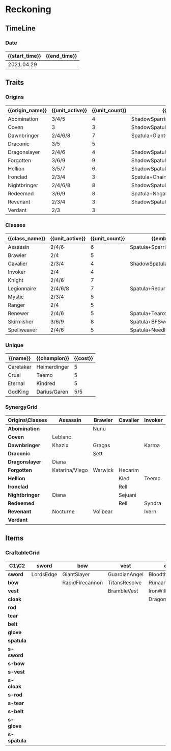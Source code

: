 # Reckoning

## TimeLine
### Date
| {{start_time}} | {{end_time}} |
| -              | -            |
| 2021.04.29     |              |

## Traits
### Origins
| {{origin_name}} | {{unit_active}} | {{unit_count}} | {{emblem}}                       | {{desc}} |
| -               | -               | -              | -                                | -        |
| Abomination     | 3/4/5           | 4              | ShadowSparringGloves+Spatula     |          |
| Coven           | 3               | 3              | ShadowSpatula+Tearofthegoddess   |          |
| Dawnbringer     | 2/4/6/8         | 7              | Spatula+GiantsBelt               |          |
| Draconic        | 3/5             | 5              |                                  |          |
| Dragonslayer    | 2/4/6           | 4              | ShadowSpatula+NeedlesslyLargeRod |          |
| Forgotten       | 3/6/9           | 9              | ShadowSpatula+BFSword            |          |
| Hellion         | 3/5/7           | 6              | ShadowSpatula+RecurveBow         |          |
| Ironclad        | 2/3/4           | 3              | Spatula+ChainVest                |          |
| Nightbringer    | 2/4/6/8         | 8              | ShadowSpatula+GiantsBelt         |          |
| Redeemed        | 3/6/9           | 8              | Spatula+NegatronCloak            |          |
| Revenant        | 2/3/4           | 3              | ShadowSpatula+NegatronCloak      |          |
| Verdant         | 2/3             | 3              |                                  |          |

### Classes
| {{class_name}} | {{unit_active}} | {{unit_count}} | {{emblem}}                 | {{desc}} |
| -              | -               | -              | -                          | -        |
| Assassin       | 2/4/6           | 6              | Spatula+SparringGloves     |          |
| Brawler        | 2/4             | 5              |                            |          |
| Cavalier       | 2/3/4           | 4              | ShadowSpatula+ChainVest    |          |
| Invoker        | 2/4             | 4              |                            |          |
| Knight         | 2/4/6           | 7              |                            |          |
| Legionnaire    | 2/4/6/8         | 7              | Spatula+RecurveBow         |          |
| Mystic         | 2/3/4           | 5              |                            |          |
| Ranger         | 2/4             | 5              |                            |          |
| Renewer        | 2/4/6           | 5              | Spatula+Tearofthegoddess   |          |
| Skirmisher     | 3/6/9           | 8              | Spatula+BFSword            |          |
| Spellweaver    | 2/4/6           | 5              | Spatula+NeedlesslyLargeRod |          |

### Unique
| {{name}}  | {{champion}} | {{cost}} |
| -         | -            | -        |
| Caretaker | Heimerdinger | 5        |
| Cruel     | Teemo        | 5        |
| Eternal   | Kindred      | 5        |
| GodKing   | Darius/Garen | 5/5      |

### SynergyGrid
| ****Origins\Classes**** | **Assassin**   | **Brawler** | **Cavalier** | **Invoker** | **Knight** | **Legionnaire** | **Mystic** | **Ranger** | **Renewer**  | **Skirmisher**   | **Spellweaver** |
| -                       | -              | -           | -            | -           | -          | -               | -          | -          | -            | -                | -               |
| **Abomination**         |                | Nunu        |              |             |            | Kalista         | Ryze       |            |              |                  | Brand           |
| **Coven**               | Leblanc        |             |              |             |            |                 | Morgana    |            | Lissandra    |                  |                 |
| **Dawnbringer**         | Khazix         | Gragas      |              | Karma       | Garen      | Riven           |            |            | Soraka       | Nidalee          |                 |
| **Draconic**            |                | Sett        |              |             |            |                 |            | Ashe       | Heimerdinger | Udyr             | Zyra            |
| **Dragonslayer**        | Diana          |             |              |             |            | Mordekaiser     |            |            |              | Pantheon/Trundle |                 |
| **Forgotten**           | Katarina/Viego | Warwick     | Hecarim      |             | Thresh     | Draven          | Ryze       | Vayne      |              | Viego            | Viktor          |
| **Hellion**             |                |             | Kled         | Teemo       | Poppy      |                 | Lulu       |            |              | Kennen           | Ziggs           |
| **Ironclad**            |                |             | Rell         |             | Nautilus   |                 |            |            |              | Jax              |                 |
| **Nightbringer**        | Diana          |             | Sejuani      |             | Darius     | Yasuo           | Morgana    | Aphelios   | Vladimir     | LeeSin           |                 |
| **Redeemed**            |                |             | Rell         | Syndra      | Leona      | Aatrox/Kayle    | Lux        | Varus      |              |                  | Velkoz          |
| **Revenant**            | Nocturne       | Volibear    |              | Ivern       |            |                 |            |            | Ivern        |                  |                 |
| **Verdant**             |                |             |              |             | Taric      | Kayle           |            | Ashe       |              |                  |                 |

## Items
### CraftableGrid
| ****C1\C2**** | **sword** | **bow**         | **vest**      | **cloak**        | **rod**               | **tear**      | **belt**       | **glove**      | **spatula**       | **s-sword**      | **s-bow**        | **s-vest**             | **s-cloak**            | **s-rod**              | **s-tear**          | **s-belt**         | **s-glove**             | **s-spatula**           |
| -             | -         | -               | -             | -                | -                     | -             | -              | -              | -                 | -                | -                | -                      | -                      | -                      | -                   | -                  | -                       | -                       |
| **sword**     | LordsEdge | GiantSlayer     | GuardianAngel | Bloodthirster    | HextechGunblade       | SpearofShojin | ZekesHerald    | InfinityEdge   | SwordoftheDivine  | CursedDeathblade | EvilGiantSlayer  | GuardianFallenAngel    | Riskthirster           | CursedHextechGunblade  | CursedSpearofShojin | ZekesEvilHerald    | CursedInfinityEdge      | ShadowSwordoftheDivine  |
| **bow**       |           | RapidFirecannon | TitansResolve | RunaansHurricane | GuinsoosRageblade     | StatikkShiv   | ZzRotPortal    | LastWhisper    | DuelistsZeal      |                  | RapidDeathcannon | TitansExplosiveResolve | RunaansEvilHurricane   | GuinsoosEvilRageblade  | EvilStatikkShiv     | ZzRotDarkPortal    | FinalWhisper            | ShadowDuelistsZeal      |
| **vest**      |           |                 | BrambleVest   | IronWill         | LocketoftheIronSolari | FrozenHeart   | SunfireCape    | Shroud         | VanguardsCuirass  |                  |                  | VillainsBrambleVest    | EvilGargoyleStoneplate |                        |                     | EclipseCape        | DarkShroudofStillness   | ShadowVanguardsCuirass  |
| **cloak**     |           |                 |               | DragonsClaw      | IonicSpark            | Chalice       | Zephyr         | Quicksilver    | ElderwoodHeirloom |                  |                  |                        | DarkDragonsClaw        |                        |                     | ExplosiveZephyr    | EvilQuicksilver         | ShadowElderwoodHeirloom |
| **rod**       |           |                 |               |                  | RabadonsDeathcap      | LudensEcho    | Morellonomicon | ArcaneGauntlet | MantleofDusk      |                  |                  | LocketoftheDarkSolari  | IonicDarkSpark         | RabadonsCursedDeathcap | ArchdemonsStaff     | Morevillonomicon   | PoisonedGauntlet        | ShadowMantleofDusk      |
| **tear**      |           |                 |               |                  |                       | BlueSentinel  | Redemption     | HandofJustice  | MagesCap          |                  |                  | FrozenDarkHeart        | ChaliceofMalice        |                        | VeryDarkBlueBuff    | LackofRedemption   | HandofVengence          | ShadowMagesCap          |
| **belt**      |           |                 |               |                  |                       |               | WarmogsArmor   | Backhand       | WarlordsBanner    |                  |                  |                        |                        |                        |                     | WarmogsPoisonArmor | ExplosiveTrapClaw       | ShadowWarlordsBanner    |
| **glove**     |           |                 |               |                  |                       |               |                | ThiefsGloves   | YoumuusGhostblade |                  |                  |                        |                        |                        |                     |                    | CursedThiefsGlove       |                         |
| **spatula**   |           |                 |               |                  |                       |               |                |                | ForceofNature     |                  |                  |                        |                        |                        |                     |                    | ShadowYoumuusGhostblade | ForceofDarkness         |
| **s-sword**   |           |                 |               |                  |                       |               |                |                |                   |                  |                  |                        |                        |                        |                     |                    |                         |                         |
| **s-bow**     |           |                 |               |                  |                       |               |                |                |                   |                  |                  |                        |                        |                        |                     |                    |                         |                         |
| **s-vest**    |           |                 |               |                  |                       |               |                |                |                   |                  |                  |                        |                        |                        |                     |                    |                         |                         |
| **s-cloak**   |           |                 |               |                  |                       |               |                |                |                   |                  |                  |                        |                        |                        |                     |                    |                         |                         |
| **s-rod**     |           |                 |               |                  |                       |               |                |                |                   |                  |                  |                        |                        |                        |                     |                    |                         |                         |
| **s-tear**    |           |                 |               |                  |                       |               |                |                |                   |                  |                  |                        |                        |                        |                     |                    |                         |                         |
| **s-belt**    |           |                 |               |                  |                       |               |                |                |                   |                  |                  |                        |                        |                        |                     |                    |                         |                         |
| **s-glove**   |           |                 |               |                  |                       |               |                |                |                   |                  |                  |                        |                        |                        |                     |                    |                         |                         |
| **s-spatula** |           |                 |               |                  |                       |               |                |                |                   |                  |                  |                        |                        |                        |                     |                    |                         |                         |
